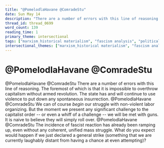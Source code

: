 ```yaml
---
title: "@PomelodlaHavane @ComradeStu"
date: Sun May 14
description: "There are a number of errors with this line of reasoning. The foremost of which is that it is impossible to overthrow capitalism without armed revolution."
thread_id: thread_0699
word_count: 139
reading_time: 1
primary_theme: intersectional
tags: ["marxism_historical materialism", "fascism analysis", "political economy", "organizational theory"]
intersectional_themes: ["marxism_historical materialism", "fascism analysis", "political economy", "organizational theory"]
---
```


# @PomelodlaHavane @ComradeStu

@PomelodlaHavane @ComradeStu There are a number of errors with this line of reasoning. The foremost of which is that it is impossible to overthrow capitalism without armed revolution. The state has and will continue to use violence to put down any spontaneous insurrection. @PomelodlaHavane @ComradeStu We can of course *begin* our struggle with non-violent labor organizing. But the moment we present any significant challenge to the capitalist order -- or even a whiff of a challenge -- we will be met with guns. It is naive to believe they will simply roll over. @PomelodlaHavane @ComradeStu The incidence of fascist reaction has already been ramping up, even without any coherent, unified mass struggle. What do you expect would happen if we just declared a general strike (something that we are currently laughably distant from having a chance at even attempting)?